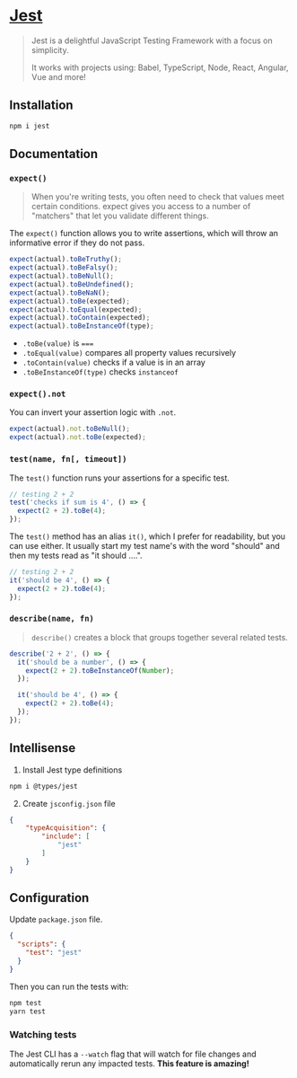 # [Jest](https://jestjs.io)

> Jest is a delightful JavaScript Testing Framework with a focus on simplicity.
>
> It works with projects using: Babel, TypeScript, Node, React, Angular, Vue and more!

## Installation

```bash
npm i jest
```

## Documentation

### `expect()`
> When you're writing tests, you often need to check that values meet certain conditions. expect gives you access to a number of "matchers" that let you validate different things.

The `expect()` function allows you to write assertions, which will throw an informative error if they do not pass.

```js
expect(actual).toBeTruthy();
expect(actual).toBeFalsy();
expect(actual).toBeNull();
expect(actual).toBeUndefined();
expect(actual).toBeNaN();
expect(actual).toBe(expected);
expect(actual).toEqual(expected);
expect(actual).toContain(expected);
expect(actual).toBeInstanceOf(type);
```

- `.toBe(value)` is `===`
- `.toEqual(value)` compares all property values recursively
- `.toContain(value)` checks if a value is in an array
- `.toBeInstanceOf(type)` checks `instanceof`

### `expect().not`
You can invert your assertion logic with `.not`.

```js
expect(actual).not.toBeNull();
expect(actual).not.toBe(expected);
```

### `test(name, fn[, timeout])`
The `test()` function runs your assertions for a specific test.

```js
// testing 2 + 2
test('checks if sum is 4', () => {
  expect(2 + 2).toBe(4);
});
```

The `test()` method has an alias `it()`, which I prefer for readability, but you can use either.  It usually start my test name's with the word "should" and then my tests read as "it should ....".

```js
// testing 2 + 2
it('should be 4', () => {
  expect(2 + 2).toBe(4);
});
```

### `describe(name, fn)`
> `describe()` creates a block that groups together several related tests.

```js
describe('2 + 2', () => {
  it('should be a number', () => {
    expect(2 + 2).toBeInstanceOf(Number);
  });

  it('should be 4', () => {
    expect(2 + 2).toBe(4);
  });
});
```

## Intellisense
1. Install Jest type definitions
```bash
npm i @types/jest
```

2. Create `jsconfig.json` file
```json
{
    "typeAcquisition": {
        "include": [
            "jest"
        ]
    }
}
```

## Configuration
Update `package.json` file.
```json
{
  "scripts": {
    "test": "jest"
  }
}
```

Then you can run the tests with:
```bash
npm test
yarn test
```

### Watching tests
The Jest CLI has a `--watch` flag that will watch for file changes and automatically rerun any impacted tests.  **This feature is amazing!**
